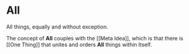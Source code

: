 # All

All things, equally and without exception. 

The concept of **All** couples with the [[Meta Idea]], which is that there is [[One Thing]] that unites and orders **All** things within Itself. 